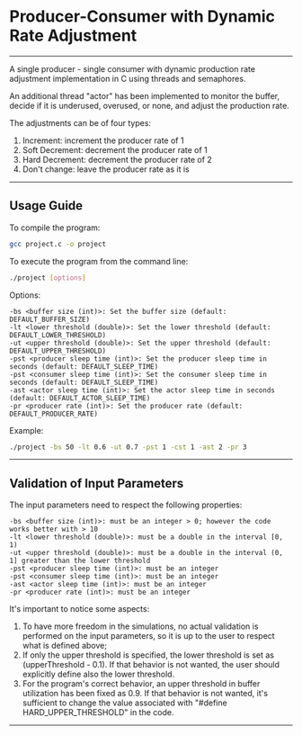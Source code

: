 # Producer-Consumer with Dynamic Rate Adjustment
---

A single producer - single consumer with dynamic production rate adjustment implementation in C using threads and semaphores.

An additional thread "actor" has been implemented to monitor the buffer, decide if it is underused, overused, or none, and adjust the production rate.

The adjustments can be of four types:
1. Increment: increment the producer rate of 1
2. Soft Decrement: decrement the producer rate of 1
3. Hard Decrement: decrement the producer rate of 2
4. Don't change: leave the producer rate as it is
---
## Usage Guide
To compile the program:

```bash
gcc project.c -o project
```

To execute the program from the command line:

```bash
./project [options]
```

Options:

    -bs <buffer size (int)>: Set the buffer size (default: DEFAULT_BUFFER_SIZE)
    -lt <lower threshold (double)>: Set the lower threshold (default: DEFAULT_LOWER_THRESHOLD)
    -ut <upper threshold (double)>: Set the upper threshold (default: DEFAULT_UPPER_THRESHOLD)
    -pst <producer sleep time (int)>: Set the producer sleep time in seconds (default: DEFAULT_SLEEP_TIME)
    -pst <consumer sleep time (int)>: Set the consumer sleep time in seconds (default: DEFAULT_SLEEP_TIME)
    -ast <actor sleep time (int)>: Set the actor sleep time in seconds (default: DEFAULT_ACTOR_SLEEP_TIME)
    -pr <producer rate (int)>: Set the producer rate (default: DEFAULT_PRODUCER_RATE)

Example:

```bash
./project -bs 50 -lt 0.6 -ut 0.7 -pst 1 -cst 1 -ast 2 -pr 3
```
---
## Validation of Input Parameters
The input parameters need to respect the following properties:
    
    -bs <buffer size (int)>: must be an integer > 0; however the code works better with > 10  
    -lt <lower threshold (double)>: must be a double in the interval [0, 1)
    -ut <upper threshold (double)>: must be a double in the interval (0, 1] greater than the lower threshold 
    -pst <producer sleep time (int)>: must be an integer
    -pst <consumer sleep time (int)>: must be an integer
    -ast <actor sleep time (int)>: must be an integer
    -pr <producer rate (int)>: must be an integer

It's important to notice some aspects:
1. To have more freedom in the simulations, no actual validation is performed on the input parameters, so it is up to the user to respect what is defined above;
2. If only the upper threshold is specified, the lower threshold is set as (upperThreshold - 0.1). 
If that behavior is not wanted, the user should explicitly define also the lower threshold.
3. For the program's correct behavior, an upper threshold in buffer utilization has been fixed as 0.9.
If that behavior is not wanted, it's sufficient to change the value associated with "#define HARD_UPPER_THRESHOLD" in the code.
---
